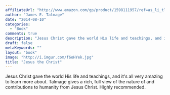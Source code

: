 ```yaml
---
affiliateUrl: "http://www.amazon.com/gp/product/1598111957/ref=as_li_tl?ie=UTF8&camp=1789&creative=390957&creativeASIN=1598111957&linkCode=as2&tag=jaktre-20&linkId=IOKOBJMIGRXMAOTJ"
author: "James E. Talmage"
date: "2014-08-10"
categories:
  - "Book"
comments: true
description: "Jesus Christ gave the world His life and teachings, and it's all very amazing to learn more about.  Talmage gives a rich, full view of the nature of a"
draft: false
metaKeywords: ""
layout: "book"
image: "http://i.imgur.com/f6oHYek.jpg"
title: "Jesus the Christ"
---
```


Jesus Christ gave the world His life and teachings, and it's all very amazing to learn more about.  Talmage gives a rich, full view of the nature of and contributions to humanity from Jesus Christ.  Highly recommended.
